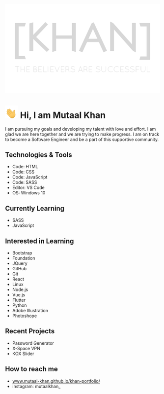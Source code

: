 <!--  Bismallah -->
<!--
    [KHAN] header title - ([KHAN]-poster png)
    A transparent banner - position is center
    Link to: Portfolio
-->
[<p align="center"><img alt="[KHAN] Header png" width="auto" src="https://github.com/Mutaal-Khan/Mutaal-Khan/blob/main/src/readme_header.png" /></p>](https://www.mutaal-khan.github.io/khan-portfolio/)
<!--
    Introduction
    Waving hand transparent emoji - hi - name
    Short paragraph.
-->
# <img alt="[KHAN] Header png" width="42px" src="https://github.com/Mutaal-Khan/Mutaal-Khan/blob/main/src/hi.gif" /> Hi, I am Mutaal Khan
I am pursuing my goals and developing my talent with love and effort.
I am glad we are here together and we are trying to make progress.
I am on track to become a Software Engineer and be a part of this supportive community.
<!--
    ------------------------------
    Section: Technologies & Tools
    ------------------------------
-->
## Technologies & Tools
- Code: HTML
- Code: CSS
- Code: JavaScript
- Code: SASS
- Editor: VS Code
- OS: Windows 10

<!--
    ----------------------------
    Section: Currently Learning
    ----------------------------
-->

## Currently Learning
- SASS
- JavaScript

<!--
    -----------------------
    Section: Interested in
    -----------------------
-->
## Interested in Learning
- Bootstrap
- Foundation
- JQuery
- GitHub
- Git
- React
- Linux
- Node.js
- Vue.js
- Flutter
- Python
- Adobe Illustration
- Photoshope

<!--
    -------------------------
    Section: Recent Projects
    -------------------------
-->
## Recent Projects
- Password Generator
- X-Space VPN
- KOX Slider

<!--
    -------------------------
    Section: How to reach me
    -------------------------
-->
## How to reach me
- www.mutaal-khan.github.io/khan-portfolio/
- instagram: mutaalkhan_
<!---

- 👋 Hi, I’m @Mutaal-Khan
- 👀 I’m interested in ...
- 🌱 I’m currently learning ...
- 💞️ I’m looking to collaborate on ...
- 📫 How to reach me ...


Mutaal-Khan/Mutaal-Khan is a ✨ special ✨ repository because its `README.md` (this file) appears on your GitHub profile.
You can click the Preview link to take a look at your changes.
--->
